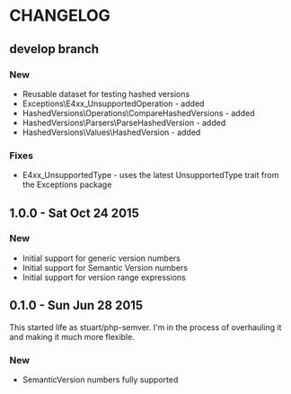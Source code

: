 # CHANGELOG

## develop branch

### New

* Reusable dataset for testing hashed versions
* Exceptions\E4xx_UnsupportedOperation - added
* HashedVersions\Operations\CompareHashedVersions - added
* HashedVersions\Parsers\ParseHashedVersion - added
* HashedVersions\Values\HashedVersion - added

### Fixes

* E4xx_UnsupportedType - uses the latest UnsupportedType trait from the Exceptions package

## 1.0.0 - Sat Oct 24 2015

### New

* Initial support for generic version numbers
* Initial support for Semantic Version numbers
* Initial support for version range expressions

## 0.1.0 - Sun Jun 28 2015

This started life as stuart/php-semver. I'm in the process of overhauling it and making it much more flexible.

### New

* SemanticVersion numbers fully supported